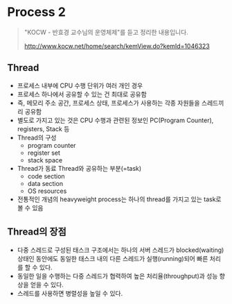 # Process 2

> "KOCW - 반효경 교수님의 운영체제"를 듣고 정리한 내용입니다.
>
> http://www.kocw.net/home/search/kemView.do?kemId=1046323

## Thread
- 프로세스 내부에 CPU 수행 단위가 여러 개인 경우
- 프로세스 하나에서 공유할 수 있는 건 최대로 공유함
- 즉, 메모리 주소 공간, 프로세스 상태, 프로세스가 사용하는 각종 자원들을 스레드끼리 공유함
- 별도로 가지고 있는 것은 CPU 수행과 관련된 정보인 PC(Program Counter), registers, Stack 등
- Thread의 구성
    - program counter
    - register set
    - stack space
- Thread가 동료 Thread와 공유하는 부분(=task)
    - code section
    - data section
    - OS resources
- 전통적인 개념의 heavyweight process는 하나의 thread를 가지고 있는 task로 볼 수 있음

## Thread의 장점
- 다중 스레드로 구성된 태스크 구조에서는 하나의 서버 스레드가 blocked(waiting) 상태인 동안에도 동일한 태스크 내의 다른 스레드가 실행(running)되어 빠른 처리를 할 수 있다.
- 동일한 일을 수행하는 다중 스레드가 협력하여 높은 처리율(throughput)과 성능 향상을 얻을 수 있다.
- 스레드를 사용하면 병렬성을 높일 수 있다.